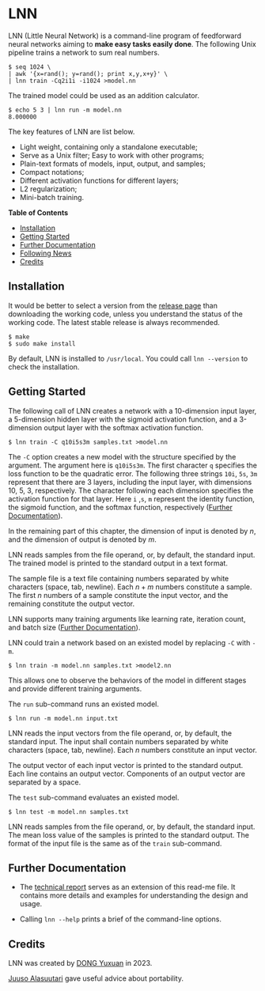 LNN
===

LNN (Little Neural Network) is a command-line program of feedforward neural networks aiming to **make easy tasks easily done**.
The following Unix pipeline trains a network to sum real numbers.

	$ seq 1024 \
	| awk '{x=rand(); y=rand(); print x,y,x+y}' \
	| lnn train -Cq2i1i -i1024 >model.nn

The trained model could be used as an addition calculator.

	$ echo 5 3 | lnn run -m model.nn
	8.000000

The key features of LNN are list below.

- Light weight, containing only a standalone executable;
- Serve as a Unix filter; Easy to work with other programs;
- Plain-text formats of models, input, output, and samples;
- Compact notations;
- Different activation functions for different layers;
- L2 regularization;
- Mini-batch training.

**Table of Contents**

- [Installation](#installation)
- [Getting Started](#getting-started)
- [Further Documentation](#further-documentation)
- [Following News](#following-news)
- [Credits](#credits)

Installation
------------

It would be better to select a version from the [release page](https://github.com/dongyx/lnn/releases)
than downloading the working code,
unless you understand the status of the working code.
The latest stable release is always recommended.

	$ make
	$ sudo make install

By default, LNN is installed to `/usr/local`.
You could call `lnn --version` to check the installation.

Getting Started
---------------

The following call of LNN creates a network with
a 10-dimension input layer,
a 5-dimension hidden layer with the sigmoid activation function,
and a 3-dimension output layer with the softmax activation function.

	$ lnn train -C q10i5s3m samples.txt >model.nn

The `-C` option creates a new model with the structure specified by the argument.
The argument here is `q10i5s3m`.
The first character `q` specifies the loss function to be the quadratic error.
The following three strings `10i`, `5s`, `3m` represent that
there are 3 layers,
including the input layer,
with dimensions 10, 5, 3, respectively.
The character following each dimension specifies the activation function for that layer.
Here `i` ,`s`, `m` represent the identity function, the sigmoid function, and the softmax function, respectively ([Further Documentation](#further-documentation)).

In the remaining part of this chapter,
the dimension of input is denoted by $n$,
and the dimension of output is denoted by $m$.

LNN reads samples from the file operand, or, by default, the standard input. 
The trained model is printed to the standard output in a text format.

The sample file is a text file containing numbers separated by white characters (space, tab, newline).
Each $n+m$ numbers constitute a sample.
The first $n$ numbers of a sample constitute the input vector,
and the remaining constitute the output vector.

LNN supports many training arguments like learning rate, iteration count, and batch size ([Further Documentation](#further-documentation)).

LNN could train a network based on an existed model
by replacing `-C` with `-m`.

	$ lnn train -m model.nn samples.txt >model2.nn

This allows one to observe the behaviors of the model in different stages
and provide different training arguments.

The `run` sub-command runs an existed model.

	$ lnn run -m model.nn input.txt

LNN reads the input vectors from the file operand, or, by default, the standard input. 
The input shall contain numbers separated by white characters
(space, tab, newline).
Each $n$ numbers constitute an input vector.

The output vector of each input vector is printed to the standard output.
Each line contains an output vector.
Components of an output vector are separated by a space.

The `test` sub-command evaluates an existed model.

	$ lnn test -m model.nn samples.txt

LNN reads samples from the file operand, or, by default, the standard input. 
The mean loss value of the samples is printed to the standard output.
The format of the input file is the same as of the `train` sub-command.

Further Documentation
---------------------

- The [technical report](https://www.dyx.name/notes/lnn.html) serves as an extension of this read-me file.
It contains more details and examples for understanding the design and usage.

- Calling `lnn --help` prints a brief of the command-line options.

Credits
-------

LNN was created by [DONG Yuxuan](https://www.dyx.name) in 2023.

[Juuso Alasuutari](https://github.com/imaami) gave useful advice about portability.
